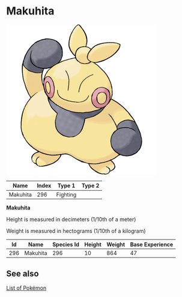# Makuhita


![Makuhita](images/296.png)

| **Name** | **Index** | **Type 1** | **Type 2** |
|----|----|----|----|
| Makuhita | 296 | Fighting  |  |

**Makuhita** 


Height is measured in decimeters (1/10th of a meter)

Weight is measured in hectograms (1/10th of a kilogram)

| **Id** | **Name** | **Species Id** | **Height** | **Weight** | **Base Experience** |
|--------|----------|----------------|------------|------------|---------------------|
| 296 | Makuhita | 296 | 10 | 864 | 47 |


## See also

[List of Pokémon](../pokemon.md)
